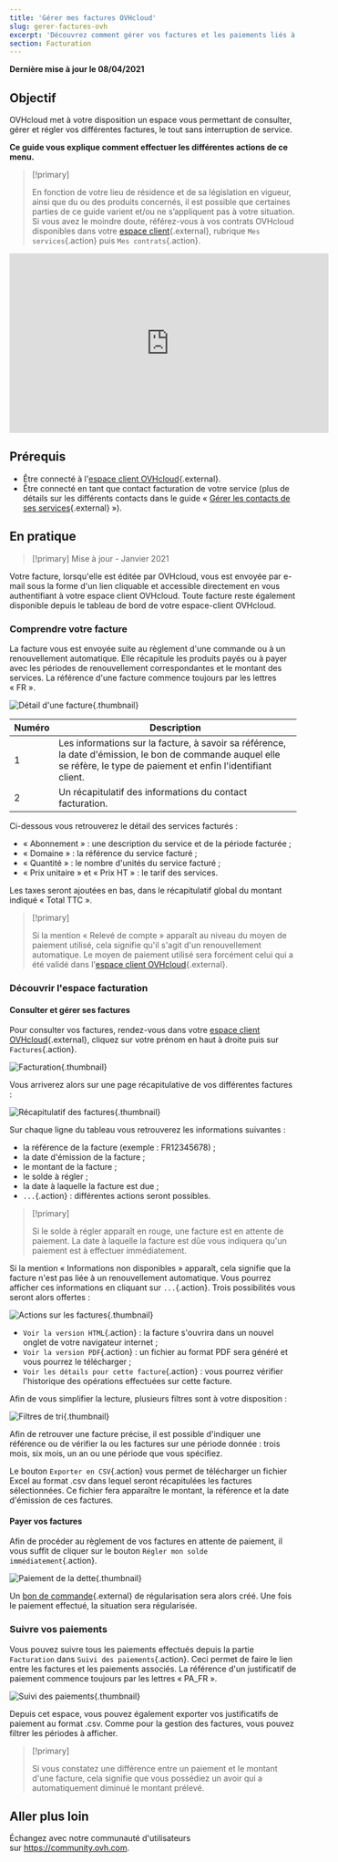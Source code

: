 ```yaml
---
title: 'Gérer mes factures OVHcloud'
slug: gerer-factures-ovh
excerpt: 'Découvrez comment gérer vos factures et les paiements liés à celles-ci'
section: Facturation
---
```


**Dernière mise à jour le 08/04/2021**

## Objectif

OVHcloud met à votre disposition un espace vous permettant de consulter, gérer et régler vos différentes factures, le tout sans interruption de service.

**Ce guide vous explique comment effectuer les différentes actions de ce menu.**

> [!primary]
>
> En fonction de votre lieu de résidence et de sa législation en vigueur, ainsi que du ou des produits concernés, il est possible que certaines parties de ce guide varient et/ou ne s’appliquent pas à votre situation. Si vous avez le moindre doute, référez-vous à vos contrats OVHcloud disponibles dans votre [espace client](https://www.ovh.com/auth/?action=gotomanager&from=https://www.ovh.com/fr/&ovhSubsidiary=fr){.external}, rubrique `Mes services`{.action} puis `Mes contrats`{.action}.
>

<iframe width="560" height="315" src="https://www.youtube-nocookie.com/embed/iiQmopMhzik" frameborder="0" allow="accelerometer; autoplay; encrypted-media; gyroscope; picture-in-picture" allowfullscreen></iframe>

## Prérequis

- Être connecté à l'[espace client OVHcloud](https://www.ovh.com/auth/?action=gotomanager&from=https://www.ovh.com/fr/&ovhSubsidiary=fr){.external}.
- Être connecté en tant que contact facturation de votre service (plus de détails sur les différents contacts dans le guide « [Gérer les contacts de ses services](https://docs.ovh.com/fr/customer/gestion-des-contacts/){.external} »).

## En pratique

> [!primary]
> Mise à jour - Janvier 2021
>
Votre facture, lorsqu'elle est éditée par OVHcloud, vous est envoyée par e-mail sous la forme d'un lien cliquable et accessible directement en vous authentifiant à votre espace client OVHcloud. Toute facture reste également disponible depuis le tableau de bord de votre espace-client OVHcloud.
>

### Comprendre votre facture

La facture vous est envoyée suite au règlement d'une commande ou à un renouvellement automatique. Elle récapitule les produits payés ou à payer avec les périodes de renouvellement correspondantes et le montant des services. La référence d'une facture commence toujours par les lettres « FR ».

![Détail d'une facture](images/invoice_ovh.png){.thumbnail}

|Numéro|Description|
|---|---|
|1|Les informations sur la facture, à savoir sa référence, la date d'émission, le bon de commande auquel elle se réfère, le type de paiement et enfin l'identifiant client.|
|2|Un récapitulatif des informations du contact facturation.|

Ci-dessous vous retrouverez le détail des services facturés :

- « Abonnement » : une description du service et de la période facturée ;
- « Domaine » : la référence du service facturé ;
- « Quantité » : le nombre d'unités du service facturé ; 
- « Prix unitaire » et « Prix HT » : le tarif des services.

Les taxes seront ajoutées en bas, dans le récapitulatif global du montant indiqué « Total TTC ».

> [!primary]
>
> Si la mention « Relevé de compte » apparaît au niveau du moyen de paiement utilisé, cela signifie qu'il s'agit d'un renouvellement automatique. Le moyen de paiement utilisé sera forcément celui qui a été validé dans l'[espace client OVHcloud](https://www.ovh.com/auth/?action=gotomanager&from=https://www.ovh.com/fr/&ovhSubsidiary=fr){.external}.
>

### Découvrir l'espace facturation

#### Consulter et gérer ses factures

Pour consulter vos factures, rendez-vous dans votre [espace client OVHcloud](https://www.ovh.com/auth/?action=gotomanager&from=https://www.ovh.com/fr/&ovhSubsidiary=fr){.external}, cliquez sur votre prénom en haut à droite puis sur `Factures`{.action}. 

![Facturation](images/hubinvoices.png){.thumbnail}

Vous arriverez alors sur une page récapitulative de vos différentes factures : 

![Récapitulatif des factures](images/billing_section.png){.thumbnail}

Sur chaque ligne du tableau vous retrouverez les informations suivantes :

- la référence de la facture (exemple : FR12345678) ;
- la date d'émission de la facture ;
- le montant de la facture ;
- le solde à régler ;
- la date à laquelle la facture est due ;
- `...`{.action} : différentes actions seront possibles.

> [!primary]
>
> Si le solde à régler apparaît en rouge, une facture est en attente de paiement. La date à laquelle la facture est dûe vous indiquera qu'un paiement est à effectuer immédiatement.
>

Si la mention « Informations non disponibles » apparaît, cela signifie que la facture n'est pas liée à un renouvellement automatique. Vous pourrez afficher ces informations en cliquant sur `...`{.action}. Trois possibilités vous seront alors offertes :

![Actions sur les factures](images/actions_choices.png){.thumbnail}

- `Voir la version HTML`{.action} : la facture s'ouvrira dans un nouvel onglet de votre navigateur internet ;
- `Voir la version PDF`{.action} : un fichier au format PDF sera généré et vous pourrez le télécharger ;
- `Voir les détails pour cette facture`{.action} : vous pourrez vérifier l'historique des opérations effectuées sur cette facture.

Afin de vous simplifier la lecture, plusieurs filtres sont à votre disposition :

![Filtres de tri](images/sort_filters.png){.thumbnail}

Afin de retrouver une facture précise, il est possible d'indiquer une référence ou de vérifier la ou les factures sur une période donnée : trois mois, six mois, un an ou une période que vous spécifiez.

Le bouton `Exporter en CSV`{.action} vous permet de télécharger un fichier Excel au format .csv dans lequel seront récapitulées les factures sélectionnées. Ce fichier fera apparaître le montant, la référence et la date d'émission de ces factures.

#### Payer vos factures <a name="payer-ma-facture"></a>

Afin de procéder au règlement de vos factures en attente de paiement, il vous suffit de cliquer sur le bouton `Régler mon solde immédiatement`{.action}.

![Paiement de la dette](images/pay_debt.png){.thumbnail}

Un [bon de commande](https://docs.ovh.com/fr/billing/gerer-ses-commandes-ovh/#le-bon-de-commande){.external} de régularisation sera alors créé. Une fois le paiement effectué, la situation sera régularisée.

### Suivre vos paiements

Vous pouvez suivre tous les paiements effectués depuis la partie `Facturation` dans `Suivi des paiements`{.action}. Ceci permet de faire le lien entre les factures et les paiements associés. La référence d'un justificatif de paiement commence toujours par les lettres « PA_FR ».

![Suivi des paiements](images/payment_tracking.png){.thumbnail}

Depuis cet espace, vous pouvez également exporter vos justificatifs de paiement au format .csv. Comme pour la gestion des factures, vous pouvez filtrer les périodes à afficher.

> [!primary]
>
> Si vous constatez une différence entre un paiement et le montant d'une facture, cela signifie que vous possédiez un avoir qui a automatiquement diminué le montant prélevé.
>

## Aller plus loin

Échangez avec notre communauté d'utilisateurs sur <https://community.ovh.com>.

